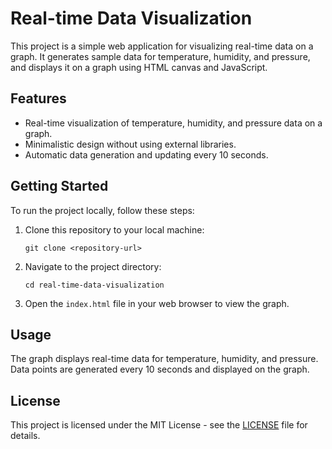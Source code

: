 # Real-time Data Visualization

This project is a simple web application for visualizing real-time data on a graph. It generates sample data for temperature, humidity, and pressure, and displays it on a graph using HTML canvas and JavaScript.

## Features

- Real-time visualization of temperature, humidity, and pressure data on a graph.
- Minimalistic design without using external libraries.
- Automatic data generation and updating every 10 seconds.

## Getting Started

To run the project locally, follow these steps:

1. Clone this repository to your local machine:

    ```
    git clone <repository-url>
    ```

2. Navigate to the project directory:

    ```
    cd real-time-data-visualization
    ```

3. Open the `index.html` file in your web browser to view the graph.

## Usage

The graph displays real-time data for temperature, humidity, and pressure. Data points are generated every 10 seconds and displayed on the graph.

## License

This project is licensed under the MIT License - see the [LICENSE](LICENSE) file for details.
